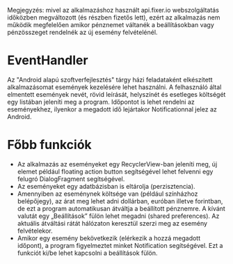 Megjegyzés: mivel az alkalmazáshoz használt api.fixer.io webszolgáltatás időközben megváltozott (és részben fizetős lett), ezért az alkalmazás nem működik megfelelően amikor pénznemet váltanék a beállításokban vagy pénzösszeget rendelnék az új esemény felvételénél.

# EventHandler

Az "Android alapú szoftverfejlesztés" tárgy házi feladataként elkészített alkalmazásomat események kezelésére lehet használni. A felhasználó által elmentett események nevét, rövid leírását, helyszínét és esetleges költségét egy listában jeleníti meg a program. Időpontot is lehet rendelni az eseményekhez, ilyenkor a megadott idő lejártakor Notificationnal jelez az Android.


# Főbb funkciók
* Az alkalmazás az eseményeket egy RecyclerView-ban jeleníti meg, új elemet például floating action button segítségével lehet felvenni egy felugró DialogFragment segítségével.
* Az eseményeket egy adatbázisban is eltárolja (perzisztencia).
* Amennyiben az eseménynek költsége van (például színházhoz belépőjegy), az árat meg lehet adni dollárban, euróban illetve forintban, de ezt a program automatikusan átváltja a beállított pénznemre. A kívánt valutát egy „Beállítások” fülön lehet megadni (shared preferences). Az aktuális átváltási rátát hálózaton keresztül szerzi meg az esemény felvételekor.
* Amikor egy esemény bekövetkezik (elérkezik a hozzá megadott időpont), a program figyelmeztet minket Notification segítségével. Ezt a funkciót ki/be lehet kapcsolni a beállítások fülön.
